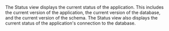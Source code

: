 The Status view displays the current status of the application. This includes the current version of the application, the current version of the database, and the current version of the schema. The Status view also displays the current status of the application's connection to the database.
